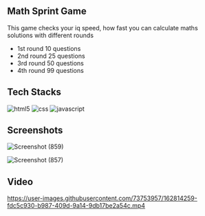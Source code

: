 ## Math Sprint Game

This game checks your iq speed, how fast you can calculate maths solutions with different rounds
- 1st round 10 questions
- 2nd round 25 questions
- 3rd round 50 questions
- 4th round 99 questions

## Tech Stacks

<img src="https://img.shields.io/badge/HTML5-E34F26?style=for-the-badge&logo=html5&logoColor=white" alt="html5" />
<img src="https://img.shields.io/badge/CSS3-1572B6?style=for-the-badge&logo=css3&logoColor=white" alt="css" />
<img src="https://img.shields.io/badge/JavaScript-F7DF1E?style=for-the-badge&logo=javascript&logoColor=black" alt="javascript" />

## Screenshots

![Screenshot (859)](https://user-images.githubusercontent.com/73753957/162814223-a8615bb2-b184-4af7-bdf4-de78cddbb8d9.png)

![Screenshot (857)](https://user-images.githubusercontent.com/73753957/162814234-1867c080-2162-4f34-a43a-24ea71adf669.png)

## Video

https://user-images.githubusercontent.com/73753957/162814259-fdc5c930-b987-409d-9a14-9db17be2a54c.mp4


